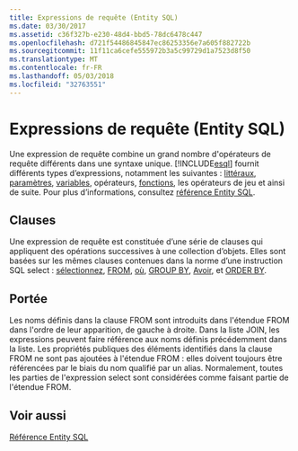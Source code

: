 ```yaml
---
title: Expressions de requête (Entity SQL)
ms.date: 03/30/2017
ms.assetid: c36f327b-e230-48d4-bbd5-78dc6478c447
ms.openlocfilehash: d721f54486845847ec86253356e7a605f882722b
ms.sourcegitcommit: 11f11ca6cefe555972b3a5c99729d1a7523d8f50
ms.translationtype: MT
ms.contentlocale: fr-FR
ms.lasthandoff: 05/03/2018
ms.locfileid: "32763551"
---
```

# <a name="query-expressions-entity-sql"></a>Expressions de requête (Entity SQL)
Une expression de requête combine un grand nombre d'opérateurs de requête différents dans une syntaxe unique. [!INCLUDE[esql](../../../../../../includes/esql-md.md)] fournit différents types d’expressions, notamment les suivantes : [littéraux](../../../../../../docs/framework/data/adonet/ef/language-reference/literals-entity-sql.md), [paramètres](../../../../../../docs/framework/data/adonet/ef/language-reference/parameters-entity-sql.md), [variables](../../../../../../docs/framework/data/adonet/ef/language-reference/variables-entity-sql.md), opérateurs, [fonctions](../../../../../../docs/framework/data/adonet/ef/language-reference/functions-entity-sql.md), les opérateurs de jeu et ainsi de suite. Pour plus d’informations, consultez [référence Entity SQL](../../../../../../docs/framework/data/adonet/ef/language-reference/entity-sql-reference.md).  
  
## <a name="clauses"></a>Clauses  
 Une expression de requête est constituée d’une série de clauses qui appliquent des opérations successives à une collection d’objets. Elles sont basées sur les mêmes clauses contenues dans la norme d’une instruction SQL select : [sélectionnez](../../../../../../docs/framework/data/adonet/ef/language-reference/select-entity-sql.md), [FROM](../../../../../../docs/framework/data/adonet/ef/language-reference/from-entity-sql.md), [où](../../../../../../docs/framework/data/adonet/ef/language-reference/where-entity-sql.md), [GROUP BY](../../../../../../docs/framework/data/adonet/ef/language-reference/group-by-entity-sql.md), [Avoir](../../../../../../docs/framework/data/adonet/ef/language-reference/having-entity-sql.md), et [ORDER BY](../../../../../../docs/framework/data/adonet/ef/language-reference/order-by-entity-sql.md).  
  
## <a name="scope"></a>Portée  
 Les noms définis dans la clause FROM sont introduits dans l'étendue FROM dans l'ordre de leur apparition, de gauche à droite. Dans la liste JOIN, les expressions peuvent faire référence aux noms définis précédemment dans la liste. Les propriétés publiques des éléments identifiés dans la clause FROM ne sont pas ajoutées à l'étendue FROM : elles doivent toujours être référencées par le biais du nom qualifié par un alias. Normalement, toutes les parties de l'expression select sont considérées comme faisant partie de l'étendue FROM.  
  
## <a name="see-also"></a>Voir aussi  
 [Référence Entity SQL](../../../../../../docs/framework/data/adonet/ef/language-reference/entity-sql-reference.md)
